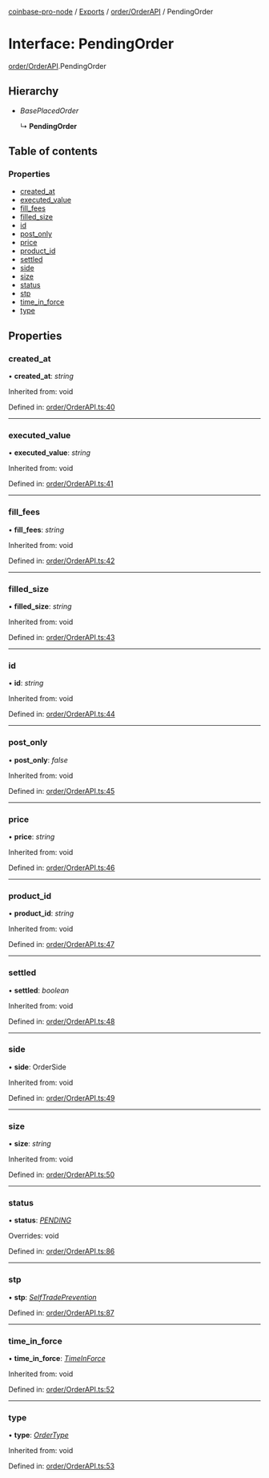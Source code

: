 [coinbase-pro-node](../README.md) / [Exports](../modules.md) / [order/OrderAPI](../modules/order_orderapi.md) / PendingOrder

# Interface: PendingOrder

[order/OrderAPI](../modules/order_orderapi.md).PendingOrder

## Hierarchy

* *BasePlacedOrder*

  ↳ **PendingOrder**

## Table of contents

### Properties

- [created\_at](order_orderapi.pendingorder.md#created_at)
- [executed\_value](order_orderapi.pendingorder.md#executed_value)
- [fill\_fees](order_orderapi.pendingorder.md#fill_fees)
- [filled\_size](order_orderapi.pendingorder.md#filled_size)
- [id](order_orderapi.pendingorder.md#id)
- [post\_only](order_orderapi.pendingorder.md#post_only)
- [price](order_orderapi.pendingorder.md#price)
- [product\_id](order_orderapi.pendingorder.md#product_id)
- [settled](order_orderapi.pendingorder.md#settled)
- [side](order_orderapi.pendingorder.md#side)
- [size](order_orderapi.pendingorder.md#size)
- [status](order_orderapi.pendingorder.md#status)
- [stp](order_orderapi.pendingorder.md#stp)
- [time\_in\_force](order_orderapi.pendingorder.md#time_in_force)
- [type](order_orderapi.pendingorder.md#type)

## Properties

### created\_at

• **created\_at**: *string*

Inherited from: void

Defined in: [order/OrderAPI.ts:40](https://github.com/bennycode/coinbase-pro-node/blob/e63aeae/src/order/OrderAPI.ts#L40)

___

### executed\_value

• **executed\_value**: *string*

Inherited from: void

Defined in: [order/OrderAPI.ts:41](https://github.com/bennycode/coinbase-pro-node/blob/e63aeae/src/order/OrderAPI.ts#L41)

___

### fill\_fees

• **fill\_fees**: *string*

Inherited from: void

Defined in: [order/OrderAPI.ts:42](https://github.com/bennycode/coinbase-pro-node/blob/e63aeae/src/order/OrderAPI.ts#L42)

___

### filled\_size

• **filled\_size**: *string*

Inherited from: void

Defined in: [order/OrderAPI.ts:43](https://github.com/bennycode/coinbase-pro-node/blob/e63aeae/src/order/OrderAPI.ts#L43)

___

### id

• **id**: *string*

Inherited from: void

Defined in: [order/OrderAPI.ts:44](https://github.com/bennycode/coinbase-pro-node/blob/e63aeae/src/order/OrderAPI.ts#L44)

___

### post\_only

• **post\_only**: *false*

Inherited from: void

Defined in: [order/OrderAPI.ts:45](https://github.com/bennycode/coinbase-pro-node/blob/e63aeae/src/order/OrderAPI.ts#L45)

___

### price

• **price**: *string*

Inherited from: void

Defined in: [order/OrderAPI.ts:46](https://github.com/bennycode/coinbase-pro-node/blob/e63aeae/src/order/OrderAPI.ts#L46)

___

### product\_id

• **product\_id**: *string*

Inherited from: void

Defined in: [order/OrderAPI.ts:47](https://github.com/bennycode/coinbase-pro-node/blob/e63aeae/src/order/OrderAPI.ts#L47)

___

### settled

• **settled**: *boolean*

Inherited from: void

Defined in: [order/OrderAPI.ts:48](https://github.com/bennycode/coinbase-pro-node/blob/e63aeae/src/order/OrderAPI.ts#L48)

___

### side

• **side**: OrderSide

Inherited from: void

Defined in: [order/OrderAPI.ts:49](https://github.com/bennycode/coinbase-pro-node/blob/e63aeae/src/order/OrderAPI.ts#L49)

___

### size

• **size**: *string*

Inherited from: void

Defined in: [order/OrderAPI.ts:50](https://github.com/bennycode/coinbase-pro-node/blob/e63aeae/src/order/OrderAPI.ts#L50)

___

### status

• **status**: [*PENDING*](../enums/order_orderapi.orderstatus.md#pending)

Overrides: void

Defined in: [order/OrderAPI.ts:86](https://github.com/bennycode/coinbase-pro-node/blob/e63aeae/src/order/OrderAPI.ts#L86)

___

### stp

• **stp**: [*SelfTradePrevention*](../enums/order_orderapi.selftradeprevention.md)

Defined in: [order/OrderAPI.ts:87](https://github.com/bennycode/coinbase-pro-node/blob/e63aeae/src/order/OrderAPI.ts#L87)

___

### time\_in\_force

• **time\_in\_force**: [*TimeInForce*](../enums/order_orderapi.timeinforce.md)

Inherited from: void

Defined in: [order/OrderAPI.ts:52](https://github.com/bennycode/coinbase-pro-node/blob/e63aeae/src/order/OrderAPI.ts#L52)

___

### type

• **type**: [*OrderType*](../enums/order_orderapi.ordertype.md)

Inherited from: void

Defined in: [order/OrderAPI.ts:53](https://github.com/bennycode/coinbase-pro-node/blob/e63aeae/src/order/OrderAPI.ts#L53)
